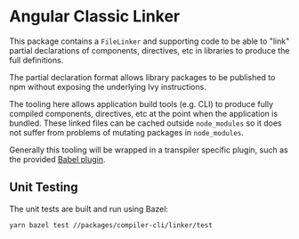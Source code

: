 # Angular Classic Linker

This package contains a `FileLinker` and supporting code to be able to "link" partial declarations of components, directives, etc in libraries to produce the full definitions.

The partial declaration format allows library packages to be published to npm without exposing the underlying Ivy instructions.

The tooling here allows application build tools (e.g. CLI) to produce fully compiled components, directives, etc at the point when the application is bundled.
These linked files can be cached outside `node_modules` so it does not suffer from problems of mutating packages in `node_modules`.

Generally this tooling will be wrapped in a transpiler specific plugin, such as the provided [Babel plugin](./babel).

## Unit Testing

The unit tests are built and run using Bazel:

```bash
yarn bazel test //packages/compiler-cli/linker/test
```
